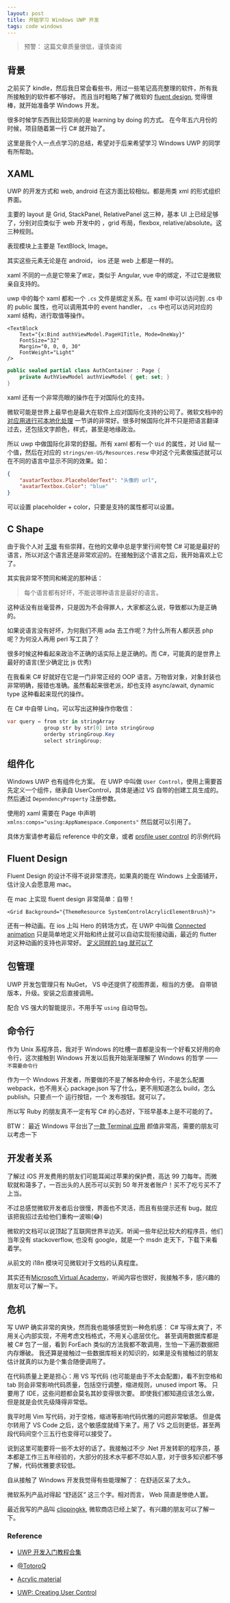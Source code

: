 ```yaml
---
layout: post
title: 开始学习 Windows UWP 开发
tags: code windows
---
```


> 预警： 这篇文章质量很低，谨慎查阅

## 背景

之前买了 kindle，然后我日常会看些书，用过一些笔记高亮整理的软件，所有我所接触到的软件都不够好。 而且当时粗略了解了微软的 [fluent design](https://www.microsoft.com/design/fluent/), 觉得很棒，就开始准备学 Windows 开发。

很多时候学东西我比较崇尚的是 learning by doing 的方式。 在今年五六月份的时候，项目随着第一行 C# 就开始了。

这里是我个人一点点学习的总结，希望对于后来希望学习 Windows UWP 的同学有所帮助。

## XAML

UWP 的开发方式和 web, android 在这方面比较相似。都是用类 xml 的形式组织界面。

主要的 layout 是 Grid, StackPanel, RelativePanel 这三种，基本 UI 上已经足够了，分别对应类似于 web 开发中的 ，grid 布局，flexbox, relative/absolute。这三种规则。

表现模块上主要是 TextBlock, Image。

其实这些元素无论是在 android， ios 还是 web 上都是一样的。

xaml 不同的一点是它带来了`绑定`，类似于 Angular, vue 中的绑定，不过它是微软亲自支持的。 

uwp 中的每个 xaml 都和一个 `.cs` 文件是绑定关系。在 xaml 中可以访问到 .cs 中的 public 属性，也可以调用其中的 event handler， `.cs` 中也可以访问对应的 xaml 结构，进行取值等操作。

```xaml
<TextBlock
    Text="{x:Bind authViewModel.PageH1Title, Mode=OneWay}"
    FontSize="32"
    Margin="0, 0, 0, 30"
    FontWeight="Light"
/>
```

```csharp
public sealed partial class AuthContainer : Page {
    private AuthViewModel authViewModel { get; set; }
}
```

xaml 还有一个非常亮眼的操作在于对国际化的支持。

微软可能是世界上最早也是最大在软件上应对国际化支持的公司了。微软文档中的 [对应用进行可本地化处理](https://docs.microsoft.com/zh-cn/windows/uwp/design/globalizing/prepare-your-app-for-localization) 一节讲的非常好。很多时候国际化并不只是把语言翻译过去，还包括文字颜色，样式，甚至是地缘政治。

所以 uwp 中做国际化非常的舒服。所有 xaml 都有一个 `Uid` 的属性，对 Uid 赋一个值，然后在对应的 `strings/en-US/Resources.resw` 中对这个元素做描述就可以在不同的语言中显示不同的效果。如：

```json
{
    "avatarTextbox.PlaceholderText": "头像的 url",
    "avatarTextbox.Color": "blue"
}
```

可以设置 placeholder + color，只要是支持的属性都可以设置。

## C Shape

由于我个人对 [王垠](http://www.yinwang.org/) 有些崇拜，在他的文章中总是字里行间夸赞 C# 可能是最好的语言，所以对这个语言还是非常欢迎的。在接触到这个语言之后，我开始喜欢上它了。

其实我非常不赞同和稀泥的那种话：

> 每个语言都有好坏，不能说哪种语言是最好的语言。

这种话没有丝毫营养，只是因为不会得罪人，大家都这么说，导致都以为是正确的。

如果说语言没有好坏，为何我们不用 ada 去工作呢？为什么所有人都厌恶 php 呢？为何没人再用 perl 写工具了？

很多时候这种看起来政治不正确的话实际上是正确的。而 C#，可能真的是世界上最好的语言(至少确定比 js 优秀)

在我看来 C# 好就好在它是一门非常正经的 OOP 语言。万物皆对象，对象封装也非常明确，报错也准确。虽然看起来很老派，却也支持 async/await, dynamic type 这种看起来现代的操作。

在 C# 中自带 Linq，可以写出这种操作你敢信：

```csharp
var query = from str in stringArray
            group str by str[0] into stringGroup  
            orderby stringGroup.Key  
            select stringGroup;
```

## 组件化

Windows UWP 也有组件化方案。 在 UWP 中叫做 `User Control`，使用上需要首先定义一个组件，继承自 UserControl，具体是通过 VS 自带的创建工具生成的。然后通过 `DependencyProperty` 注册参数。

使用的 xaml 需要在 Page 中声明 `xmlns:comps="using:AppNamespace.Components"` 然后就可以引用了。

具体方案请参考最后 reference 中的文章，或者 [profile user control](https://github.com/clippingkk/kindle-viewer/blob/master/kindle-viewer/Components/ProfileInfo.xaml.cs) 的示例代码

## Fluent Design

Fluent Design 的设计不得不说非常漂亮，如果真的能在 Windows 上全面铺开，估计没人会愿意用 mac。

在 mac 上实现 fluent design 非常简单：自带！

```xaml
<Grid Background="{ThemeResource SystemControlAcrylicElementBrush}">
```

还有一种动画。在 ios 上叫 Hero 的转场方式，在 UWP 中叫做 [Connected animation](https://docs.microsoft.com/en-us/windows/uwp/design/motion/connected-animation) 只是简单地定义开始和终止就可以自动实现衔接动画，最近的 flutter 对这种动画的支持也非常好。 [定义同样的 tag 就可以了](https://flutter.io/docs/development/ui/animations/hero-animations)

## 包管理

UWP 开发包管理只有 NuGet， VS 中还提供了视图界面，相当的方便。 自带锁版本，升级。安装之后直接调用。

配合 VS 强大的智能提示，不用手写 `using` 自动导包。

## 命令行

作为 Unix 系程序员，我对于 Windows 的吐槽一直都是没有一个好看又好用的命令行，这次接触到 Windows 开发以后我开始渐渐理解了 Windows 的哲学 —— `不需要命令行`

作为一个 Windows 开发者，所要做的不是了解各种命令行，不是怎么配置 webpack，也不用关心 package.json 写了什么，更不用知道怎么 build，怎么 publish。只要点一个 运行按钮，一个 发布按钮。就可以了。

所以写 Ruby 的朋友真不一定有写 C# 的心态好，下班早基本上是不可能的了。

BTW： 最近 Windows 平台出了[一款 Terminal 应用](https://github.com/Eugeny/terminus) 颜值非常高，需要的朋友可以考虑一下

## 开发者关系

了解过 iOS 开发费用的朋友们可能耳闻过苹果的保护费，高达 99 刀每年。而微软就和蔼多了，一百出头的人民币可以买到 50 年开发者账户！买不了吃亏买不了上当。

不过总感觉微软开发者后台很慢，界面也不灵活，而且有些提示还有 bug，就应该把我招过去给他们重构一波嘛(😂)

微软的文档可以说顶起了互联网世界半边天。听闻一些年纪比较大的程序员，他们当年没有 stackoverflow, 也没有 google，就是一个 msdn 走天下，下载下来看着学。

从前文的 i18n 模块可见微软对于文档的认真程度。

其实还有[Microsoft Virtual Academy](https://mva.microsoft.com/)，听闻内容也很好，我接触不多，感兴趣的朋友可以了解一下。

## 危机

写 UWP 确实非常的爽快，然而我也能够感觉到一种危机感： C# 写得太爽了，不用关心内部实现，不用考虑文档格式，不用关心底层优化。 甚至调用数据库都是被 C# 包了一层，看到 ForEach 类似的方法我都不敢调用，生怕一下遍历数据把内存爆破。 我还算是接触过一些数据库相关的知识的，如果是没有接触过的朋友估计就真的以为是个集合随便调用了。

在代码质量上更是担心：用 VS 写代码 (也可能是由于不太会配置)，看不到空格和 tab 则会非常影响代码质量，包括空行调整，缩进规则，unused import 等。 只要用了 IDE，这些问题都会莫名其妙变得很次要。 即使我们都知道应该怎么做，但是就是会优先级降得非常低。

我平时用 Vim 写代码，对于空格，缩进等影响代码优雅的问题非常敏感。 但是偶尔转用了 VS Code 之后，这个敏感度就绛下来了。用了 VS 之后则更低，甚至两段代码间空个三五行也变得可以接受了。

说到这里可能要将一些不太好的话了。我接触过不少 .Net 开发转职的程序员，基本都是工作三五年经验的，大部分的技术水平都不尽如人意，对于很多知识都不够了解，代码优雅要求较低。

自从接触了 Windows 开发我觉得有些能理解了： 在舒适区呆了太久。

微软系列产品对得起 “舒适区” 这三个字。相对而言， Web 简直是惨绝人寰。

最近我写的产品叫 [clippingkk](https://github.com/clippingkk/kindle-viewer), 微软商店已经上架了。有兴趣的朋友可以了解一下。

### Reference

* [UWP 开发入门教程合集](https://www.bilibili.com/video/av7997007)

* [@TotoroQ](https://juejin.im/user/5b347fede51d4558d9235b8d/posts)

* [Acrylic material](https://docs.microsoft.com/en-us/windows/uwp/design/style/acrylic)

* [UWP: Creating User Control](https://social.technet.microsoft.com/wiki/contents/articles/32795.uwp-creating-user-control.aspx)
